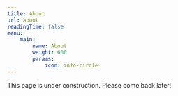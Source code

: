 ```yaml
---
title: About
url: about
readingTime: false
menu:
    main: 
        name: About
        weight: 600
        params:
            icon: info-circle
---
```


This page is under construction. Please come back later!